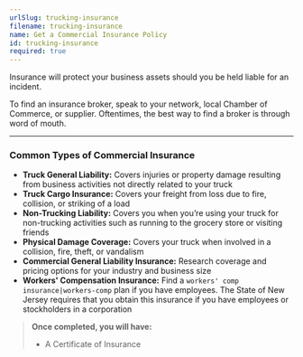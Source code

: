 ```yaml
---
urlSlug: trucking-insurance
filename: trucking-insurance
name: Get a Commercial Insurance Policy
id: trucking-insurance
required: true
---
```

Insurance will protect your business assets should you be held liable for an incident. 

To find an insurance broker, speak to your network, local Chamber of Commerce, or supplier. Oftentimes, the best way to find a broker is through word of mouth.

---
### Common Types of Commercial Insurance
- **Truck General Liability:** Covers injuries or property damage resulting from business activities not directly related to your truck
- **Truck Cargo Insurance:** Covers your freight from loss due to fire, collision, or striking of a load
- **Non-Trucking Liability:** Covers you when you’re using your truck for non-trucking activities such as running to the grocery store or visiting friends
- **Physical Damage Coverage:** Covers your truck when involved in a collision, fire, theft, or vandalism
- **Commercial General Liability Insurance:** Research coverage and pricing options for your industry and business size
- **Workers' Compensation Insurance:** Find a `workers' comp insurance|workers-comp` plan if you have employees. The State of New Jersey requires that you obtain this insurance if you have employees or stockholders in a corporation

>**Once completed, you will have:**
>- A Certificate of Insurance
